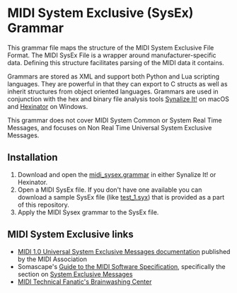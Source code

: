 # MIDI System Exclusive (SysEx) Grammar

This grammar file maps the structure of the MIDI System Exclusive File Format. The MIDI SysEx File is a wrapper around manufacturer-specific data. Defining this structure facilitates parsing of the MIDI data it contains.

Grammars are stored as XML and support both Python and Lua scripting languages. They are powerful in that they can export to C structs as well as inherit structures from object oriented languages. Grammars are used in conjunction with the hex and binary file analysis tools [Synalize It!](https://www.synalysis.net) on macOS and [Hexinator](https://hexinator.com) on Windows.

This grammar does not cover MIDI System Common or System Real Time Messages, and focuses on Non Real Time Universal System Exclusive Messages.

## Installation
1. Download and open the <a href="https://github.com/codemechanic/midi-sysex-grammar/blob/main/grammar/midi_sysex.grammar?raw=true">midi_sysex.grammar</a> in either Synalize It! or Hexinator.
2. Open a MIDI SysEx file. If you don't have one available you can download a sample SysEx file (like <a href="https://github.com/codemechanic/midi-sysex-grammar/blob/main/test_sysex/test_1.syx?raw=true">test_1.syx</a>) that is provided as a part of this repository.
3. Apply the MIDI Sysex grammar to the SysEx file.

## MIDI System Exclusive links
- <a href="https://www.midi.org/specifications-old/item/table-4-universal-system-exclusive-messages">MIDI 1.0 Universal System Exclusive Messages documentation</a> published by the MIDI Association
- Somascape's <a href="http://www.somascape.org/midi/tech/spec.html">Guide to the MIDI Software Specification</a>, specifically the section on <a href="http://www.somascape.org/midi/tech/spec.html#sysexmsgs">System Exclusive Messages</a>
- <a href="http://web.archive.org/web/20070813201804/www.borg.com/~jglatt/">MIDI Technical Fanatic's Brainwashing Center</a>


